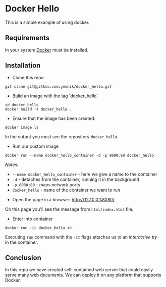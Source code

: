 # Docker Hello

This is a simple example of using docker.

## Requirements

In your system [Docker](https://www.docker.com/) must be installed.

## Installation

* Clone this repo

```
git clone git@github.com:yesnik/docker_hello.git
```

* Bulid an image with the tag 'docker_hello'

```
cd docker_hello
docker build -t docker_hello .
```

* Ensure that the image has been created:

```
docker image ls
```

In the output you must see the repository `docker_hello`.

* Run our custom image

```
docker run --name docker_hello_container -d -p 8080:80 docker_hello
```

*Notes:*

- `--name docker_hello_container` - here we give a name to the container
- `-d` - detaches from the container, running it in the background
- `-p 8080:80` - maps network ports
- `docker_hello` - name of the container we want to run

* Open the page in a browser: http://127.0.0.1:8080/

On this page you'll see the message from `html/index.html` file.

* Enter into container

```
docker run -it docker_hello sh
```

Executing `run` command with the `-it` flags attaches us to an *interactive tty* in the container.

## Conclusion

In this repo we have created self-contained web server that could easily serve many web documents. We can deploy it on any platform that supports Docker.
